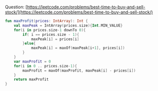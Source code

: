 Question: [https://leetcode.com/problems/best-time-to-buy-and-sell-stock/](https://leetcode.com/problems/best-time-to-buy-and-sell-stock/)
```kotlin
fun maxProfit(prices: IntArray): Int {
    val maxPeak = IntArray(prices.size){Int.MIN_VALUE}
    for(i in prices.size-1 downTo 0){
        if( i == prices.size - 1){
            maxPeak[i] = prices[i]
        }else{
            maxPeak[i] = maxOf(maxPeak[i+1], prices[i])
        }
    }
    var maxProfit = 0
    for(i in 0 .. prices.size-1){
        maxProfit = maxOf(maxProfit, maxPeak[i] - prices[i])
    }
    return maxProfit
}
```
